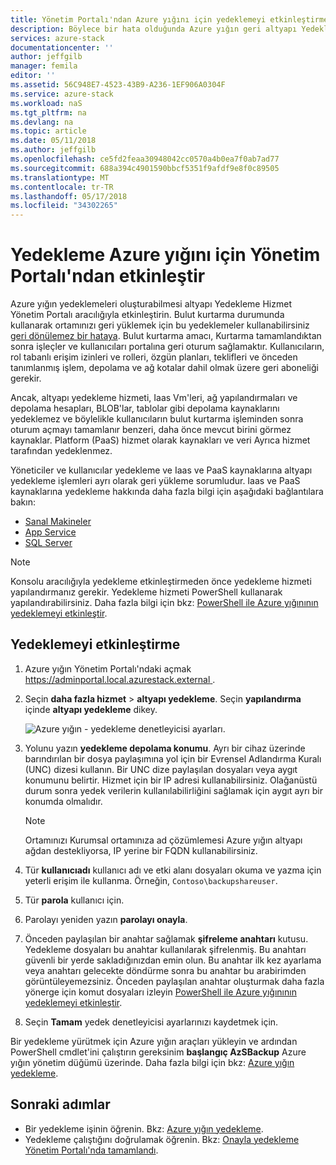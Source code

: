 ```yaml
---
title: Yönetim Portalı'ndan Azure yığını için yedeklemeyi etkinleştirme | Microsoft Docs
description: Böylece bir hata olduğunda Azure yığın geri altyapı Yedekleme Hizmet Yönetim Portalı aracılığıyla etkinleştirin.
services: azure-stack
documentationcenter: ''
author: jeffgilb
manager: femila
editor: ''
ms.assetid: 56C948E7-4523-43B9-A236-1EF906A0304F
ms.service: azure-stack
ms.workload: naS
ms.tgt_pltfrm: na
ms.devlang: na
ms.topic: article
ms.date: 05/11/2018
ms.author: jeffgilb
ms.openlocfilehash: ce5fd2feaa30948042cc0570a4b0ea7f0ab7ad77
ms.sourcegitcommit: 688a394c4901590bbcf5351f9afdf9e8f0c89505
ms.translationtype: MT
ms.contentlocale: tr-TR
ms.lasthandoff: 05/17/2018
ms.locfileid: "34302265"
---
```

# <a name="enable-backup-for-azure-stack-from-the-administration-portal"></a>Yedekleme Azure yığını için Yönetim Portalı'ndan etkinleştir
Azure yığın yedeklemeleri oluşturabilmesi altyapı Yedekleme Hizmet Yönetim Portalı aracılığıyla etkinleştirin. Bulut kurtarma durumunda kullanarak ortamınızı geri yüklemek için bu yedeklemeler kullanabilirsiniz [geri dönülemez bir hataya](.\azure-stack-backup-recover-data.md). Bulut kurtarma amacı, Kurtarma tamamlandıktan sonra işleçler ve kullanıcıları portalına geri oturum sağlamaktır. Kullanıcıların, rol tabanlı erişim izinleri ve rolleri, özgün planları, teklifleri ve önceden tanımlanmış işlem, depolama ve ağ kotalar dahil olmak üzere geri aboneliği gerekir.

Ancak, altyapı yedekleme hizmeti, Iaas Vm'leri, ağ yapılandırmaları ve depolama hesapları, BLOB'lar, tablolar gibi depolama kaynaklarını yedeklemez ve böylelikle kullanıcıların bulut kurtarma işleminden sonra oturum açmayı tamamlanır benzeri, daha önce mevcut birini görmez kaynaklar. Platform (PaaS) hizmet olarak kaynakları ve veri Ayrıca hizmet tarafından yedeklenmez. 

Yöneticiler ve kullanıcılar yedekleme ve Iaas ve PaaS kaynaklarına altyapı yedekleme işlemleri ayrı olarak geri yükleme sorumludur. Iaas ve PaaS kaynaklarına yedekleme hakkında daha fazla bilgi için aşağıdaki bağlantılara bakın:

- [Sanal Makineler](https://docs.microsoft.com/azure/azure-stack/user/azure-stack-manage-vm-protect)
- [App Service](https://docs.microsoft.com/azure/app-service/web-sites-backup)
- [SQL Server](https://docs.microsoft.com/azure/virtual-machines/windows/sql/virtual-machines-windows-sql-server-iaas-overview)


> [!Note]  
> Konsolu aracılığıyla yedekleme etkinleştirmeden önce yedekleme hizmeti yapılandırmanız gerekir. Yedekleme hizmeti PowerShell kullanarak yapılandırabilirsiniz. Daha fazla bilgi için bkz: [PowerShell ile Azure yığınının yedeklemeyi etkinleştir](azure-stack-backup-enable-backup-powershell.md).

## <a name="enable-backup"></a>Yedeklemeyi etkinleştirme

1. Azure yığın Yönetim Portalı'ndaki açmak [ https://adminportal.local.azurestack.external ](https://adminportal.local.azurestack.external).
2. Seçin **daha fazla hizmet** > **altyapı yedekleme**. Seçin **yapılandırma** içinde **altyapı yedekleme** dikey.

    ![Azure yığın - yedekleme denetleyicisi ayarları](media\azure-stack-backup\azure-stack-backup-settings.png).

3. Yolunu yazın **yedekleme depolama konumu**. Ayrı bir cihaz üzerinde barındırılan bir dosya paylaşımına yol için bir Evrensel Adlandırma Kuralı (UNC) dizesi kullanın. Bir UNC dize paylaşılan dosyaları veya aygıt konumunu belirtir. Hizmet için bir IP adresi kullanabilirsiniz. Olağanüstü durum sonra yedek verilerin kullanılabilirliğini sağlamak için aygıt ayrı bir konumda olmalıdır.
    > [!Note]  
    > Ortamınızı Kurumsal ortamınıza ad çözümlemesi Azure yığın altyapı ağdan destekliyorsa, IP yerine bir FQDN kullanabilirsiniz.
4. Tür **kullanıcıadı** kullanıcı adı ve etki alanı dosyaları okuma ve yazma için yeterli erişim ile kullanma. Örneğin, `Contoso\backupshareuser`.
5. Tür **parola** kullanıcı için.
5. Parolayı yeniden yazın **parolayı onayla**.
6. Önceden paylaşılan bir anahtar sağlamak **şifreleme anahtarı** kutusu. Yedekleme dosyaları bu anahtar kullanılarak şifrelenmiş. Bu anahtarı güvenli bir yerde sakladığınızdan emin olun. Bu anahtar ilk kez ayarlama veya anahtarı gelecekte döndürme sonra bu anahtar bu arabirimden görüntüleyemezsiniz. Önceden paylaşılan anahtar oluşturmak daha fazla yönerge için komut dosyaları izleyin [PowerShell ile Azure yığınının yedeklemeyi etkinleştir](azure-stack-backup-enable-backup-powershell.md#generate-a-new-encryption-key). 
7. Seçin **Tamam** yedek denetleyicisi ayarlarınızı kaydetmek için.

Bir yedekleme yürütmek için Azure yığın araçları yükleyin ve ardından PowerShell cmdlet'ini çalıştırın gereksinim **başlangıç AzSBackup** Azure yığın yönetim düğümü üzerinde. Daha fazla bilgi için bkz: [Azure yığın yedekleme](azure-stack-backup-back-up-azure-stack.md ).

## <a name="next-steps"></a>Sonraki adımlar

- Bir yedekleme işinin öğrenin. Bkz: [Azure yığın yedekleme](azure-stack-backup-back-up-azure-stack.md ).
- Yedekleme çalıştığını doğrulamak öğrenin. Bkz: [Onayla yedekleme Yönetim Portalı'nda tamamlandı](azure-stack-backup-back-up-azure-stack.md).
